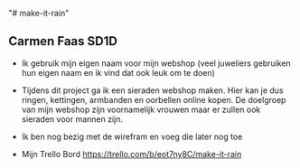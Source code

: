 "# make-it-rain" 
## Carmen Faas SD1D
- Ik gebruik mijn eigen naam voor mijn webshop (veel juweliers gebruiken hun eigen naam en ik vind dat ook leuk om te doen)

- Tijdens dit project ga ik een sieraden webshop maken. Hier kan je dus ringen, kettingen, armbanden en oorbellen online kopen. De doelgroep van mijn webshop zijn voornamelijk vrouwen maar er zullen ook sieraden voor mannen zijn. 


- Ik ben nog bezig met de wirefram en voeg die later nog toe

- Mijn Trello Bord
https://trello.com/b/eot7ny8C/make-it-rain

